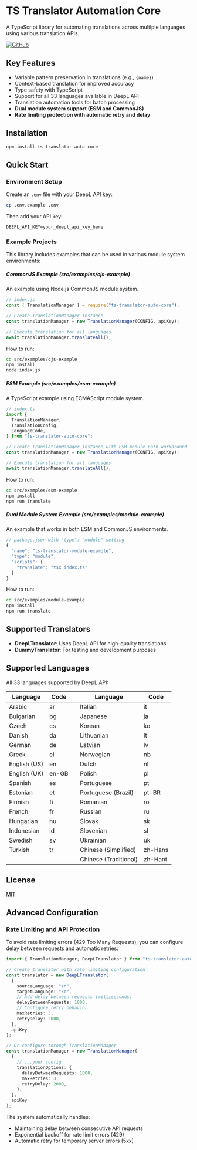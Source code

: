 # TS Translator Automation Core

A TypeScript library for automating translations across multiple languages using various translation APIs.

[![GitHub](https://img.shields.io/badge/GitHub-Repository-blue.svg)](https://github.com/SeokyoungYou/ts-translator-auto-core)

## Key Features

- Variable pattern preservation in translations (e.g., `{name}`)
- Context-based translation for improved accuracy
- Type safety with TypeScript
- Support for all 33 languages available in DeepL API
- Translation automation tools for batch processing
- **Dual module system support (ESM and CommonJS)**
- **Rate limiting protection with automatic retry and delay**

## Installation

```bash
npm install ts-translator-auto-core
```

## Quick Start

### Environment Setup

Create an `.env` file with your DeepL API key:

```bash
cp .env.example .env
```

Then add your API key:

```
DEEPL_API_KEY=your_deepl_api_key_here
```

### Example Projects

This library includes examples that can be used in various module system environments:

##### CommonJS Example (src/examples/cjs-example)

An example using Node.js CommonJS module system.

```javascript
// index.js
const { TranslationManager } = require("ts-translator-auto-core");

// Create TranslationManager instance
const translationManager = new TranslationManager(CONFIG, apiKey);

// Execute translation for all languages
await translationManager.translateAll();
```

How to run:

```bash
cd src/examples/cjs-example
npm install
node index.js
```

##### ESM Example (src/examples/esm-example)

A TypeScript example using ECMAScript module system.

```typescript
// index.ts
import {
  TranslationManager,
  TranslationConfig,
  LanguageCode,
} from "ts-translator-auto-core";

// Create TranslationManager instance with ESM module path workaround
const translationManager = new TranslationManager(CONFIG, apiKey);

// Execute translation for all languages
await translationManager.translateAll();
```

How to run:

```bash
cd src/examples/esm-example
npm install
npm run translate
```

##### Dual Module System Example (src/examples/module-example)

An example that works in both ESM and CommonJS environments.

```typescript
// package.json with "type": "module" setting
{
  "name": "ts-translator-module-example",
  "type": "module",
  "scripts": {
    "translate": "tsx index.ts"
  }
}
```

How to run:

```bash
cd src/examples/module-example
npm install
npm run translate
```

## Supported Translators

- **DeepLTranslator**: Uses DeepL API for high-quality translations
- **DummyTranslator**: For testing and development purposes

## Supported Languages

All 33 languages supported by DeepL API:

| Language     | Code  |     | Language              | Code    |
| ------------ | ----- | --- | --------------------- | ------- |
| Arabic       | ar    |     | Italian               | it      |
| Bulgarian    | bg    |     | Japanese              | ja      |
| Czech        | cs    |     | Korean                | ko      |
| Danish       | da    |     | Lithuanian            | lt      |
| German       | de    |     | Latvian               | lv      |
| Greek        | el    |     | Norwegian             | nb      |
| English (US) | en    |     | Dutch                 | nl      |
| English (UK) | en-GB |     | Polish                | pl      |
| Spanish      | es    |     | Portuguese            | pt      |
| Estonian     | et    |     | Portuguese (Brazil)   | pt-BR   |
| Finnish      | fi    |     | Romanian              | ro      |
| French       | fr    |     | Russian               | ru      |
| Hungarian    | hu    |     | Slovak                | sk      |
| Indonesian   | id    |     | Slovenian             | sl      |
| Swedish      | sv    |     | Ukrainian             | uk      |
| Turkish      | tr    |     | Chinese (Simplified)  | zh-Hans |
|              |       |     | Chinese (Traditional) | zh-Hant |

## License

MIT

## Advanced Configuration

### Rate Limiting and API Protection

To avoid rate limiting errors (429 Too Many Requests), you can configure delay between requests and automatic retries:

```typescript
import { TranslationManager, DeepLTranslator } from "ts-translator-auto-core";

// Create translator with rate limiting configuration
const translator = new DeepLTranslator(
  {
    sourceLanguage: "en",
    targetLanguage: "ko",
    // Add delay between requests (milliseconds)
    delayBetweenRequests: 1000,
    // Configure retry behavior
    maxRetries: 3,
    retryDelay: 2000,
  },
  apiKey
);

// Or configure through TranslationManager
const translationManager = new TranslationManager(
  {
    // ...your config
    translationOptions: {
      delayBetweenRequests: 1000,
      maxRetries: 3,
      retryDelay: 2000,
    },
  },
  apiKey
);
```

The system automatically handles:

- Maintaining delay between consecutive API requests
- Exponential backoff for rate limit errors (429)
- Automatic retry for temporary server errors (5xx)

